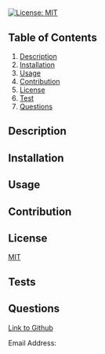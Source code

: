 # 

[![License: MIT](https://img.shields.io/badge/License-MIT-yellow.svg)](https://opensource.org/licenses/MIT)

## Table of Contents
1. [Description](#description)
2. [Installation](#installation)
3. [Usage](#usage)
4. [Contribution](#contribution)
5. [License](#license)
5. [Test](#tests)
6. [Questions](#questions)


## Description



## Installation


## Usage


## Contribution


## License
[MIT](https://opensource.org/licenses/MIT)

## Tests


## Questions
[Link to Github](https://www.github.com/)

Email Address: 